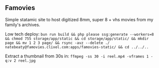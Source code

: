 ## Famovies

Simple statamic site to host digitized 8mm, super 8 + vhs movies from my family's archives.

Low tech deploy: 
`bun run build && php please ssg:generate --workers=8 && chmod 755 storage/app/static && cd storage/app/static/ && mkdir page && mv 1 2 3 page/ && rsync -avz --delete ./ natebeaty@famovies.clixel.com:apps/famovies-static/ && cd ../../..`

Extract a thumbnail from 30s in:
`ffmpeg -ss 30 -i reel.mp4 -vframes 1 -q:v 2 reel.jpg`

